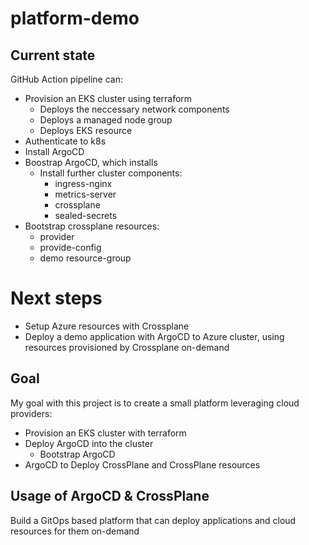 # platform-demo

## Current state

GitHub Action pipeline can:
- Provision an EKS cluster using terraform
  - Deploys the neccessary network components
  - Deploys a managed node group
  - Deploys EKS resource
- Authenticate to k8s
- Install ArgoCD
- Boostrap ArgoCD, which installs
  - Install further cluster components:
    - ingress-nginx
    - metrics-server
    - crossplane
    - sealed-secrets
- Bootstrap crossplane resources:
  - provider
  - provide-config
  - demo resource-group

# Next steps
- Setup Azure resources with Crossplane
- Deploy a demo application with ArgoCD to Azure cluster, using resources provisioned by Crossplane on-demand

## Goal
My goal with this project is to create a small platform leveraging cloud providers:
- Provision an EKS cluster with terraform
- Deploy ArgoCD into the cluster
  - Bootstrap ArgoCD
- ArgoCD to Deploy CrossPlane and CrossPlane resources

## Usage of ArgoCD & CrossPlane
Build a GitOps based platform that can deploy applications and cloud resources for them on-demand
